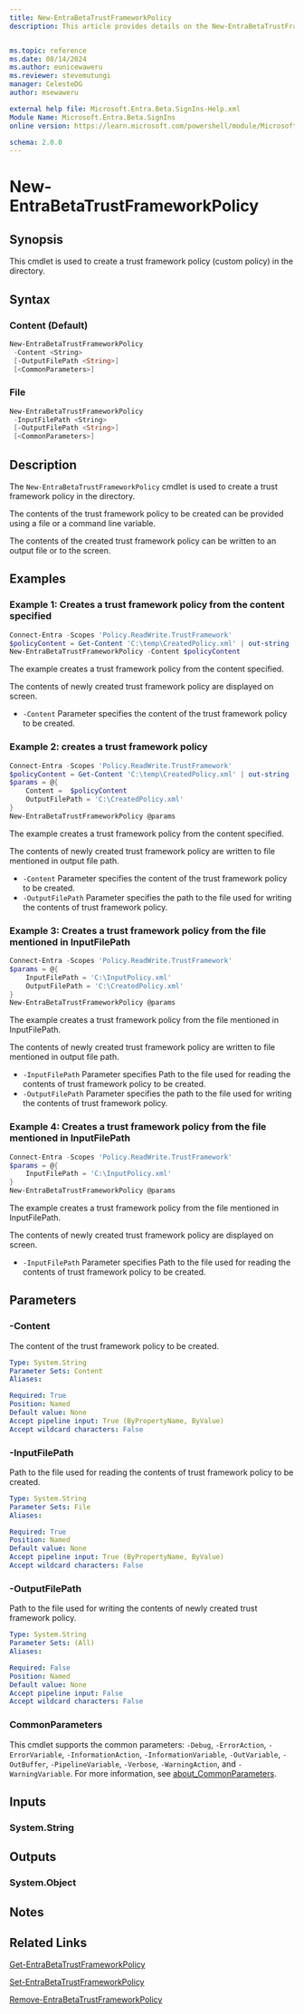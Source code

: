 ```yaml
---
title: New-EntraBetaTrustFrameworkPolicy
description: This article provides details on the New-EntraBetaTrustFrameworkPolicy command.


ms.topic: reference
ms.date: 08/14/2024
ms.author: eunicewaweru
ms.reviewer: stevemutungi
manager: CelesteDG
author: msewaweru

external help file: Microsoft.Entra.Beta.SignIns-Help.xml
Module Name: Microsoft.Entra.Beta.SignIns
online version: https://learn.microsoft.com/powershell/module/Microsoft.Entra.Beta.SignIns/New-EntraBetaTrustFrameworkPolicy

schema: 2.0.0
---
```


# New-EntraBetaTrustFrameworkPolicy

## Synopsis

This cmdlet is used to create a trust framework policy (custom policy) in the directory.

## Syntax

### Content (Default)

```powershell
New-EntraBetaTrustFrameworkPolicy
 -Content <String>
 [-OutputFilePath <String>]
 [<CommonParameters>]
```

### File

```powershell
New-EntraBetaTrustFrameworkPolicy
 -InputFilePath <String>
 [-OutputFilePath <String>]
 [<CommonParameters>]
```

## Description

The `New-EntraBetaTrustFrameworkPolicy` cmdlet is used to create a trust framework policy in the directory.

The contents of the trust framework policy to be created can be provided using a file or a command line variable.

The contents of the created trust framework policy can be written to an output file or to the screen.

## Examples

### Example 1: Creates a trust framework policy from the content specified

```powershell
Connect-Entra -Scopes 'Policy.ReadWrite.TrustFramework'
$policyContent = Get-Content 'C:\temp\CreatedPolicy.xml' | out-string
New-EntraBetaTrustFrameworkPolicy -Content $policyContent
```

The example creates a trust framework policy from the content specified.

The contents of newly created trust framework policy are displayed on screen.

- `-Content` Parameter specifies the content of the trust framework policy to be created.

### Example 2: creates a trust framework policy

```powershell
Connect-Entra -Scopes 'Policy.ReadWrite.TrustFramework'
$policyContent = Get-Content 'C:\temp\CreatedPolicy.xml' | out-string
$params = @{
    Content =  $policyContent
    OutputFilePath = 'C:\CreatedPolicy.xml'
}
New-EntraBetaTrustFrameworkPolicy @params
```

The example creates a trust framework policy from the content specified.

The contents of newly created trust framework policy are written to file mentioned in output file path.

- `-Content` Parameter specifies the content of the trust framework policy to be created.
- `-OutputFilePath` Parameter specifies the path to the file used for writing the contents of trust framework policy.

### Example 3: Creates a trust framework policy from the file mentioned in InputFilePath

```powershell
Connect-Entra -Scopes 'Policy.ReadWrite.TrustFramework'
$params = @{
    InputFilePath = 'C:\InputPolicy.xml'
    OutputFilePath = 'C:\CreatedPolicy.xml'
}
New-EntraBetaTrustFrameworkPolicy @params
```

The example creates a trust framework policy from the file mentioned in InputFilePath.

The contents of newly created trust framework policy are written to file mentioned in output file path.

- `-InputFilePath` Parameter specifies Path to the file used for reading the contents of trust framework policy to be created.
- `-OutputFilePath` Parameter specifies the path to the file used for writing the contents of trust framework policy.

### Example 4: Creates a trust framework policy from the file mentioned in InputFilePath

```powershell
Connect-Entra -Scopes 'Policy.ReadWrite.TrustFramework'
$params = @{
    InputFilePath = 'C:\InputPolicy.xml'
}
New-EntraBetaTrustFrameworkPolicy @params
```

The example creates a trust framework policy from the file mentioned in InputFilePath.

The contents of newly created trust framework policy are displayed on screen.

- `-InputFilePath` Parameter specifies Path to the file used for reading the contents of trust framework policy to be created.

## Parameters

### -Content

The content of the trust framework policy to be created.

```yaml
Type: System.String
Parameter Sets: Content
Aliases:

Required: True
Position: Named
Default value: None
Accept pipeline input: True (ByPropertyName, ByValue)
Accept wildcard characters: False
```

### -InputFilePath

Path to the file used for reading the contents of trust framework policy to be created.

```yaml
Type: System.String
Parameter Sets: File
Aliases:

Required: True
Position: Named
Default value: None
Accept pipeline input: True (ByPropertyName, ByValue)
Accept wildcard characters: False
```

### -OutputFilePath

Path to the file used for writing the contents of newly created trust framework policy.

```yaml
Type: System.String
Parameter Sets: (All)
Aliases:

Required: False
Position: Named
Default value: None
Accept pipeline input: False
Accept wildcard characters: False
```

### CommonParameters

This cmdlet supports the common parameters: `-Debug`, `-ErrorAction`, `-ErrorVariable`, `-InformationAction`, `-InformationVariable`, `-OutVariable`, `-OutBuffer`, `-PipelineVariable`, `-Verbose`, `-WarningAction`, and `-WarningVariable`. For more information, see [about_CommonParameters](https://go.microsoft.com/fwlink/?LinkID=113216).

## Inputs

### System.String

## Outputs

### System.Object

## Notes

## Related Links

[Get-EntraBetaTrustFrameworkPolicy](Get-EntraBetaTrustFrameworkPolicy.md)

[Set-EntraBetaTrustFrameworkPolicy](Set-EntraBetaTrustFrameworkPolicy.md)

[Remove-EntraBetaTrustFrameworkPolicy](Remove-EntraBetaTrustFrameworkPolicy.md)
